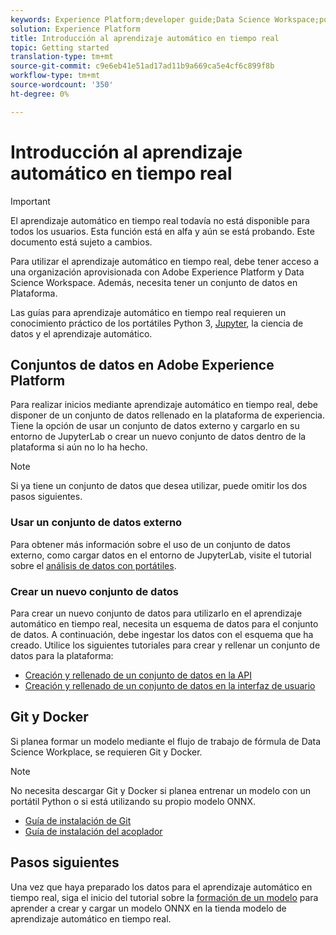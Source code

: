 ```yaml
---
keywords: Experience Platform;developer guide;Data Science Workspace;popular topics;Real time machine learning;
solution: Experience Platform
title: Introducción al aprendizaje automático en tiempo real
topic: Getting started
translation-type: tm+mt
source-git-commit: c9e6eb41e51ad17ad11b9a669ca5e4cf6c899f8b
workflow-type: tm+mt
source-wordcount: '350'
ht-degree: 0%

---
```



# Introducción al aprendizaje automático en tiempo real

>[!IMPORTANT]
>El aprendizaje automático en tiempo real todavía no está disponible para todos los usuarios. Esta función está en alfa y aún se está probando. Este documento está sujeto a cambios.

Para utilizar el aprendizaje automático en tiempo real, debe tener acceso a una organización aprovisionada con Adobe Experience Platform y Data Science Workspace. Además, necesita tener un conjunto de datos en Plataforma.

Las guías para aprendizaje automático en tiempo real requieren un conocimiento práctico de los portátiles Python 3, [Jupyter](../jupyterlab/overview.md), la ciencia de datos y el aprendizaje automático.

## Conjuntos de datos en Adobe Experience Platform

Para realizar inicios mediante aprendizaje automático en tiempo real, debe disponer de un conjunto de datos rellenado en la plataforma de experiencia. Tiene la opción de usar un conjunto de datos externo y cargarlo en su entorno de JupyterLab o crear un nuevo conjunto de datos dentro de la plataforma si aún no lo ha hecho.

>[!NOTE]
>Si ya tiene un conjunto de datos que desea utilizar, puede omitir los dos pasos siguientes.

### Usar un conjunto de datos externo

Para obtener más información sobre el uso de un conjunto de datos externo, como cargar datos en el entorno de JupyterLab, visite el tutorial sobre el [análisis de datos con portátiles](../jupyterlab/analyze-your-data.md#external-data).

### Crear un nuevo conjunto de datos

Para crear un nuevo conjunto de datos para utilizarlo en el aprendizaje automático en tiempo real, necesita un esquema de datos para el conjunto de datos. A continuación, debe ingestar los datos con el esquema que ha creado. Utilice los siguientes tutoriales para crear y rellenar un conjunto de datos para la plataforma:

- [Creación y rellenado de un conjunto de datos en la API](../../catalog/datasets/create.md)
- [Creación y rellenado de un conjunto de datos en la interfaz de usuario](../../ingestion/tutorials/ingest-batch-data.md)

## Git y Docker

Si planea formar un modelo mediante el flujo de trabajo de fórmula de Data Science Workplace, se requieren Git y Docker.

>[!NOTE]
>No necesita descargar Git y Docker si planea entrenar un modelo con un portátil Python o si está utilizando su propio modelo ONNX.

- [Guía de instalación de Git](https://git-scm.com/book/en/v2/Getting-Started-Installing-Git)
- [Guía de instalación del acoplador](https://docs.docker.com/get-docker/)

## Pasos siguientes

Una vez que haya preparado los datos para el aprendizaje automático en tiempo real, siga el inicio del tutorial sobre la [formación de un modelo](./training-ml-model.md) para aprender a crear y cargar un modelo ONNX en la tienda modelo de aprendizaje automático en tiempo real.

